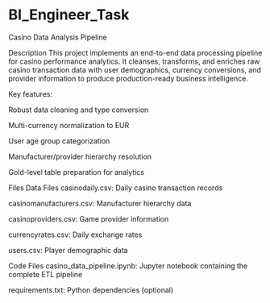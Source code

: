 # BI_Engineer_Task
Casino Data Analysis Pipeline

Description
This project implements an end-to-end data processing pipeline for casino performance analytics. It cleanses, transforms, and enriches raw casino transaction data with user demographics, currency conversions, and provider information to produce production-ready business intelligence.

Key features:

Robust data cleaning and type conversion

Multi-currency normalization to EUR

User age group categorization

Manufacturer/provider hierarchy resolution

Gold-level table preparation for analytics

Files
Data Files
casinodaily.csv: Daily casino transaction records

casinomanufacturers.csv: Manufacturer hierarchy data

casinoproviders.csv: Game provider information

currencyrates.csv: Daily exchange rates

users.csv: Player demographic data

Code Files
casino_data_pipeline.ipynb: Jupyter notebook containing the complete ETL pipeline

requirements.txt: Python dependencies (optional)
